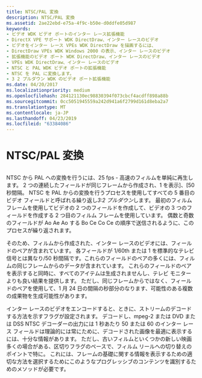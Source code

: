 ```yaml
---
title: NTSC/PAL 変換
description: NTSC/PAL 変換
ms.assetid: 2ae22ebd-e75a-4f9c-b50e-d0ddfe05d987
keywords:
- ビデオ WDK ビデオ ポートのインター レース拡張機能
- DirectX VPE サポート WDK DirectDraw、インター レースのビデオ
- ビデオをインター レース VPEs WDK DirectDraw を描画するには、
- DirectDraw VPEs WDK Windows 2000 の表示、インター レースのビデオ
- 拡張機能のビデオ ポート WDK DirectDraw、インター レースのビデオ
- VPEs WDK DirectDraw、インター レースのビデオ
- NTSC と PAL WDK ビデオ ポートの拡張機能
- NTSC を PAL に変換します。
- 3 2 プルダウン WDK のビデオ ポート拡張機能
ms.date: 04/20/2017
ms.localizationpriority: medium
ms.openlocfilehash: 284121130ec98830394f073cbcf4acdff898a88b
ms.sourcegitcommit: 0cc5051945559a242d941a6f2799d161d8eba2a7
ms.translationtype: MT
ms.contentlocale: ja-JP
ms.lasthandoff: 04/23/2019
ms.locfileid: "63384086"
---
```

# <a name="ntscpal-conversion"></a>NTSC/PAL 変換


## <span id="ddk_ntsc_pal_conversion_gg"></span><span id="DDK_NTSC_PAL_CONVERSION_GG"></span>


NTSC から PAL への変換を行うには、25 fps - 高速のフィルムを単純に再生します。 2 つの連続したフィールドが同じフレームから作成され、1 を表示]、[50 秒間隔。 NTSC を PAL からの変換を行うプロセスを使用してすべての 5 番目のビデオ フィールドと呼ばれる繰り返し*3:2 プルダウン*します。 最初のフィルム フレームを使用してビデオの 2 つのフィールドを作成して、ビデオの 3 つのフィールドを作成する 2 つ目のフィルム フレームを使用しています。 偶数と奇数のフィールドが Ao Ae Ao する Bo Ce Co Ce の順序で送信されるように、このプロセスが繰り返されます。

そのため、フィルムから作成された、インター レースのビデオには、フィールドのペアが含まれています。 各フィールドが 1/60th または 1 を標準的なテレビ信号とは異なり/50 秒間隔です。これらのフィールドのペアの多くには、フィルムの同じフレームからのデータが含まれています。 これらのフィールドのペアを表示すると同時に、すべてのアイテムは生成されませんし、テレビ モニターよりも良い結果を提供します。 ただし、同じフレームからではなく、フィールドのペアを使用して、1 月 24 日の間隔の秒部分のなります、可能性のある複数の成果物を生成可能性があります。

インター レースのビデオをエンコードすると、ときに、ストリームのデコードする方法を示すフラグが設定されます。 デコードし、mpeg-2 または DVD または DSS NTSC デコーダーの出力には 1 秒あたり 50 または 60 のインター レース フィールドは理論的には常にために、デコードされた画像を最適に表示するには、十分な情報があります。 ただし、古いフィルムといくつかの新しい映画多くの場合がある、区切りフラグのペースで、フィルム リールへの切り替えのポイントで特に。 これには、フレームの基礎に関する情報を表示するための適切な方法を選択するためにこのようなプログレッシブのコンテンツを識別するためのメソッドが必要です。

 

 





